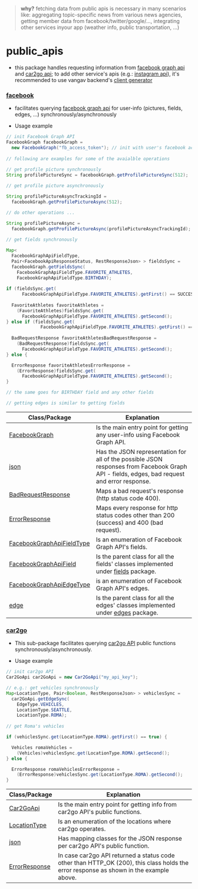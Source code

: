 
> **why?** fetching data from public apis is necessary in many scenarios like: aggregating topic-specific news from various news agencies, getting member data from facebook/twitter/google/..., integrating other services inyour app (weather info, public transportation, ...)

# public_apis

+ this package handles requesting information from [facebook graph api](https://developers.facebook.com/docs/graph-api) and [car2go api](https://github.com/car2go/openAPI); to add other service's apis (e.g.: [instagram api](https://any-api.com/instagram_com/instagram_com/docs/API_Description)), it's recommended to use vangav backend's [client generator](https://github.com/vangav/vos_backend/tree/master/src/com/vangav/backend/backend_client_java)

### [facebook](https://github.com/vangav/vos_backend/tree/master/src/com/vangav/backend/public_apis/facebook)

+ facilitates querying [facebook graph api](https://developers.facebook.com/docs/graph-api) for user-info (pictures, fields, edges, ...) synchronously/asynchronously

+ Usage example
```java
// init Facebook Graph API
FacebookGraph facebookGraph =
  new FacebookGraph("fb_access_token"); // init with user's facebook access token
  
// following are examples for some of the avaialble operations
  
// get profile picture synchronously
String profilePictureSync = facebookGraph.getProfilePictureSync(512);

// get profile picture asynchronously

String profilePictureAsyncTrackingId =
  facebookGraph.getProfilePictureAsync(512);

// do other operations ...

String profilePictureAsync =
  facebookGraph.getProfilePictureAsync(profilePictureAsyncTrackingId);
  
// get fields synchronously

Map<
  FacebookGraphApiFieldType,
  Pair<FacebookApiResponseStatus, RestResponseJson> > fieldsSync =
  facebookGraph.getFieldsSync(
    FacebookGraphApiFieldType.FAVORITE_ATHLETES,
    FacebookGraphApiFieldType.BIRTHDAY);
    
if (fieldsSync.get(
      FacebookGraphApiFieldType.FAVORITE_ATHLETES).getFirst() == SUCCESS) {
  
  FavoriteAthletes favoriteAthletes =
    (FavoriteAthletes)fieldsSync.get(
      FacebookGraphApiFieldType.FAVORITE_ATHLETES).getSecond();
} else if (fieldsSync.get(
             FacebookGraphApiFieldType.FAVORITE_ATHLETES).getFirst() == BAD_REQUEST) {
  
  BadRequestResponse favoriteAthletesBadRequestResponse =
    (BadRequestResponse)fieldsSync.get(
      FacebookGraphApiFieldType.FAVORITE_ATHLETES).getSecond();
} else {

  ErrorResponse favoriteAthletesErrorResponse =
    (ErrorResponse)fieldsSync.get(
      FacebookGraphApiFieldType.FAVORITE_ATHLETES).getSecond();
}

// the same goes for BIRTHDAY field and any other fields

// getting edges is similar to getting fields
```

| Class/Package | Explanation |
| ------------- | ----------- |
| [FacebookGraph](https://github.com/vangav/vos_backend/blob/master/src/com/vangav/backend/public_apis/facebook/FacebookGraph.java) | Is the main entry point for getting any user-info using Facebook Graph API. |
| [json](https://github.com/vangav/vos_backend/tree/master/src/com/vangav/backend/public_apis/facebook/json) | Has the JSON representation for all of the possible JSON responses from Facebook Graph API - fields, edges, bad request and error response. |
| [BadRequestResponse](https://github.com/vangav/vos_backend/blob/master/src/com/vangav/backend/public_apis/facebook/json/BadRequestResponse.java) | Maps a bad request's response (http status code 400). |
| [ErrorResponse](https://github.com/vangav/vos_backend/blob/master/src/com/vangav/backend/public_apis/facebook/json/ErrorResponse.java) | Maps every response for http status codes other than 200 (success) and 400 (bad request). |
| [FacebookGraphApiFieldType](https://github.com/vangav/vos_backend/blob/master/src/com/vangav/backend/public_apis/facebook/json/fields/FacebookGraphApiFieldType.java) | Is an enumeration of Facebook Graph API's fields. |
| [FacebookGraphApiField](https://github.com/vangav/vos_backend/blob/master/src/com/vangav/backend/public_apis/facebook/json/fields/FacebookGraphApiField.java) | Is the parent class for all the fields' classes implemented under [fields](https://github.com/vangav/vos_backend/tree/master/src/com/vangav/backend/public_apis/facebook/json/fields) package. |
| [FacebookGraphApiEdgeType](https://github.com/vangav/vos_backend/blob/master/src/com/vangav/backend/public_apis/facebook/json/edges/FacebookGraphApiEdgeType.java) | is an enumeration of Facebook Graph API's edges. |
| [edge](https://github.com/vangav/vos_backend/tree/master/src/com/vangav/backend/public_apis/facebook/json/edges/edge) | Is the parent class for all the edges' classes implemented under [edges](https://github.com/vangav/vos_backend/tree/master/src/com/vangav/backend/public_apis/facebook/json/edges) package. |

### [car2go](https://github.com/vangav/vos_backend/tree/master/src/com/vangav/backend/public_apis/car2go)

+ This sub-package facilitates querying [car2go API](https://github.com/car2go/openAPI) public functions synchronously/asynchronously.

+ Usage example
```java
// init car2go API
Car2GoApi car2GoApi = new Car2GoApi("my_api_key");

// e.g.: get vehicles synchronously
Map<LocationType, Pair<Boolean, RestResponseJson> > vehiclesSync =
  car2GoApi.getEdgeSync(
    EdgeType.VEHICLES,
    LocationType.SEATTLE,
    LocationType.ROMA);
    
// get Roma's vehicles

if (vehiclesSync.get(LocationType.ROMA).getFirst() == true) {

  Vehicles romaVehicles =
    (Vehicles)vehiclesSync.get(LocationType.ROMA).getSecond();
} else {

  ErrorResponse romaVehiclesErrorResponse =
    (ErrorResponse)vehiclesSync.get(LocationType.ROMA).getSecond();
}
```

| Class/Package | Explanation |
| ------------- | ----------- |
| [Car2GoApi](https://github.com/vangav/vos_backend/blob/master/src/com/vangav/backend/public_apis/car2go/Car2GoApi.java) | Is the main entry point for getting info from car2go API's public functions. |
| [LocationType](https://github.com/vangav/vos_backend/blob/master/src/com/vangav/backend/public_apis/car2go/LocationType.java) | Is an enumeration of the locations where car2go operates. |
| [json](https://github.com/vangav/vos_backend/tree/master/src/com/vangav/backend/public_apis/car2go/json) | Has mapping classes for the JSON response per car2go API's public function. |
| [ErrorResponse](https://github.com/vangav/vos_backend/blob/master/src/com/vangav/backend/public_apis/car2go/ErrorResponse.java) | In case car2go API returned a status code other than HTTP_OK (200), this class holds the error response as shown in the example above. |

